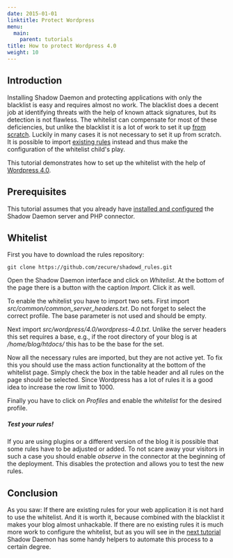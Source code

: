 ```yaml
---
date: 2015-01-01
linktitle: Protect Wordpress
menu:
  main:
    parent: tutorials
title: How to protect Wordpress 4.0
weight: 10
---
```


## Introduction

Installing Shadow Daemon and protecting applications with only the blacklist is easy and requires almost no work.
The blacklist does a decent job at identifying threats with the help of known attack signatures, but its detection is not flawless.
The whitelist can compensate for most of these deficiencies, but unlike the blacklist it is a lot of work to set it up [from scratch](/tutorials/protect_applications).
Luckily in many cases it is not necessary to set it up from scratch.
It is possible to import [existing rules](https://github.com/zecure/shadowd_rules) instead and thus make the configuration of the whitelist child's play.

This tutorial demonstrates how to set up the whitelist with the help of [Wordpress 4.0](https://github.com/zecure/shadowd_rules/tree/master/src/wordpress/4.0).

## Prerequisites

This tutorial assumes that you already have [installed and configured](/overview/shadowd) the Shadow Daemon server and PHP connector.

## Whitelist

First you have to download the rules repository:

    git clone https://github.com/zecure/shadowd_rules.git

Open the Shadow Daemon interface and click on *Whitelist*.
At the bottom of the page there is a button with the caption *Import*.
Click it as well.

To enable the whitelist you have to import two sets.
First import *src/common/common_server_headers.txt*.
Do not forget to select the correct profile.
The base parameter is not used and should be empty.

Next import *src/wordpress/4.0/wordpress-4.0.txt*.
Unlike the server headers this set requires a base, e.g., if the root directory of your blog is at */home/blog/htdocs/* this has to be the base for the set.

Now all the necessary rules are imported, but they are not active yet.
To fix this you should use the mass action functionality at the bottom of the whitelist page.
Simply check the box in the table header and all rules on the page should be selected.
Since Wordpress has a lot of rules it is a good idea to increase the row limit to 1000.

Finally you have to click on *Profiles* and enable the *whitelist* for the desired profile.

<div class="note info">
<h5>Test your rules!</h5>
<p>If you are using plugins or a different version of the blog it is possible that some rules have to be adjusted or added. To not scare away your visitors in such a case you should enable <i>observe</i> in the connector at the beginning of the deployment. This disables the protection and allows you to test the new rules.</p>
</div>

## Conclusion

As you saw: If there are existing rules for your web application it is not hard to use the whitelist.
And it is worth it, because combined with the blacklist it makes your blog almost unhackable.
If there are no existing rules it is much more work to configure the whitelist, but as you will see in the [next tutorial](/tutorials/protect_applications) Shadow Daemon has some handy helpers to automate this process to a certain degree.

